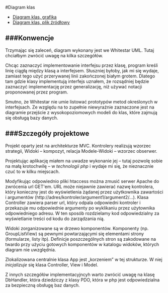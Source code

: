 #Diagram klas

- [Diagram klas, grafika](./cd.jpg)
- [Diagram klas, plik źródłowy](./cd.uml)




###Konwencje
----

Trzymając się zaleceń, diagram wykonany jest we Whitestar UML. 
Tutaj chciałbym zwrócić uwagę na kilka szczegółów. 

Chcąc zaznaczyć implementowanie interfejsu przez klasę, program kreśli linię
ciągłą między klasą a interfejsem. Słuszniej byłoby, jak mi się wydaje, zamiast tego użyć przerywanej linii
zakończonej białym grotem. Dlatego tam gdzie klasy implementują
interfejs uznałem, że rozsądniej będzie zaznaczyć implementację przez
generalizację, niż używać notacji proponowanej przez program.

Smutno, że Whitestar nie umie listować prototypów metod określonych w
interfejsach. Ze względu na to zupełnie niewyraźnie zaznaczone jest na diagramie przejście z wysokopoziomowych modeli do klas,
które zajmują się obsługą bazy danych.


###Szczegóły projektowe
----
Projekt oparty jest na architekturze MVC. Kontrolery realizują wzorzec
strategii, Widoki – kompozyt, relacja Modele-Widoki – wzorzec obserwer.


Projektując aplikację miałem na uwadze wykonanie jej – tutaj pozwolę sobie na małą krotochwilę – w _technologii php_ i wydaje mi się, że nieznacznie czuć to w kilku miejscach.


Modyfikując odpowiednio pliki htaccess można zmusić serwer Apache do zwrócenia 
url GET'em. URL może niejawnie zawierać nazwę kontrolera, który konieczny jest do
wyświetlenia żądanej przez użytkownika zawartości i argumentów (http://adres/kontroler/argument1/argument2/…).
Klasa Controller zawiera parser url, który odpala odpowiedni kontroler i
przekazuje mu odpowiednie argumenty po wyklikaniu przez użytownika odpowiedniego adresu.
W ten sposób rozdzielamy kod odpowiedzialny za wyświetlanie treści od kodu do
zarządzania nią.

Widoki zorganizowane są w drzewo komponentów. Komponenty (np. GroupListView) są
pewnymi powtarzającymi się elementami strony (formularze, listy itp). Definicje
poszczególnych stron są zakodowane na twardo przy użyciu gotowych komponentów w katalogu
widoków, których diagram nie uwzględnia.


Zlokalizowana centralnie klasa App jest „korzeniem” w tej strukturze. W niej
_inicjalizuje_ się klasa Controller, View i Model.


Z innych szczegółów implementacyjncyh warto zwrócić uwagę na klasę DbHandler,
która dziedziczy z klasy PDO, która w php jest odpowiedzialna za bezpieczną 
obsługę baz danych.
